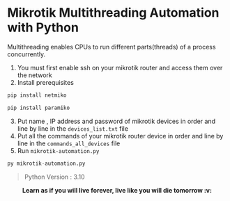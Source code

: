# Mikrotik Multithreading Automation with Python 
Multithreading enables CPUs to run different parts(threads) of a process concurrently.
1. You must first enable ssh on your mikrotik router and access them over the network
2. Install prerequisites
```python
pip install netmiko

pip install paramiko
```
3.  Put name , IP address and password of mikrotik devices in order and line by line in the `devices_list.txt` file
4.  Put all the commands of your mikrotik router device in order and line by line in the `commands_all_devices` file
5.  Run `mikrotik-automation.py`
```python
py mikrotik-automation.py
```

> Python Version : 3.10

<p align=center><b>Learn as if you will live forever, live like you will die tomorrow :v:</p>
